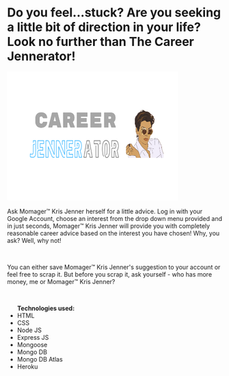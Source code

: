 <h1>Do you feel...stuck? Are you seeking a little bit of direction in your life? Look no further than The Career Jennerator!</h1>

<img src="/public/images/indexpage.png" width="400" height="300">
<p>Ask Momager™️ Kris Jenner herself for a little advice. Log in with your Google Account, choose an interest from the drop down menu provided and in just seconds, Momager™️ Kris Jenner will provide you with completely reasonable career advice based on the interest you have chosen! Why, you ask? Well, why not!</p>
<br>
<p>You can either save Momager™️ Kris Jenner's suggestion to your account or feel free to scrap it. But before you scrap it, ask yourself - who has more money, me or Momager™️ Kris Jenner?</p>
<br>
<ul><strong>Technologies used:</strong>
<br>
<li>HTML</li>
<li>CSS</li>
<li>Node JS</li>
<li>Express JS</li>
<li>Mongoose</li>
<li>Mongo DB</li>
<li>Mongo DB Atlas</li>
<li>Heroku</li>
</ul>
